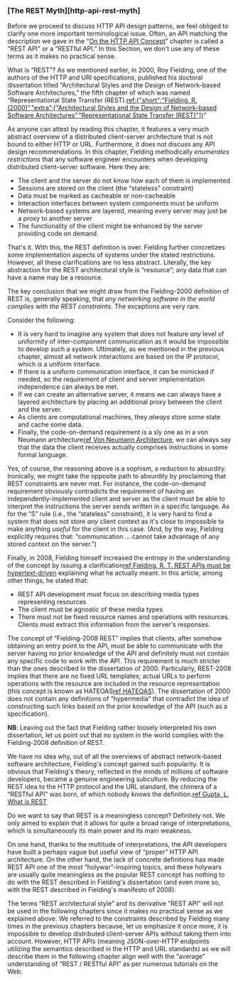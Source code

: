 ### [The REST Myth][http-api-rest-myth]

Before we proceed to discuss HTTP API design patterns, we feel obliged to clarify one more important terminological issue. Often, an API matching the description we gave in the “[On the HTTP API Concept](#http-api-concepts)” chapter is called a “REST API” or a “RESTful API.” In this Section, we don't use any of these terms as it makes no practical sense.

What is “REST”? As we mentioned earlier, in 2000, Roy Fielding, one of the authors of the HTTP and URI specifications, published his doctoral dissertation titled “Architectural Styles and the Design of Network-based Software Architectures,” the fifth chapter of which was named “Representational State Transfer (REST).[ref:{"short":"Fielding, R. (2000)","extra":["Architectural Styles and the Design of Network-based Software Architectures","Representational State Transfer (REST)"]}](https://www.ics.uci.edu/~fielding/pubs/dissertation/rest_arch_style.htm)”

As anyone can attest by reading this chapter, it features a very much abstract overview of a distributed client-server architecture that is not bound to either HTTP or URL. Furthermore, it does not discuss any API design recommendations. In this chapter, Fielding methodically *enumerates restrictions* that any software engineer encounters when developing distributed client-server software. Here they are:
  * The client and the server do not know how each of them is implemented
  * Sessions are stored on the client (the “stateless” constraint)
  * Data must be marked as cacheable or non-cacheable
  * Interaction interfaces between system components must be uniform
  * Network-based systems are layered, meaning every server may just be a proxy to another server
  * The functionality of the client might be enhanced by the server providing code on demand.

That's it. With this, the REST definition is over. Fielding further concretizes some implementation aspects of systems under the stated restrictions. However, all these clarifications are no less abstract. Literally, the key abstraction for the REST architectural style is “resource”; any data that can have a name may be a resource.

The key conclusion that we might draw from the Fielding-2000 definition of REST is, generally speaking, that *any networking software in the world complies with the REST constraints*. The exceptions are very rare.

Consider the following:
  * It is very hard to imagine any system that does not feature *any* level of uniformity of inter-component communication as it would be impossible to develop such a system. Ultimately, as we mentioned in the previous chapter, almost all network interactions are based on the IP protocol, which *is* a uniform interface.
  * If there is a uniform communication interface, it can be mimicked if needed, so the requirement of client and server implementation independence can always be met.
  * If we can create an alternative server, it means we can always have a layered architecture by placing an additional proxy between the client and the server.
  * As clients are computational machines, they *always* store some state and cache some data.
  * Finally, the code-on-demand requirement is a sly one as in a von Neumann architecture[ref Von Neumann Architecture](https://en.wikipedia.org/wiki/Von_Neumann_architecture), we can always say that the data the client receives actually comprises instructions in some formal language.

Yes, of course, the reasoning above is a sophism, a reduction to absurdity. Ironically, we might take the opposite path to absurdity by proclaiming that REST constraints are never met. For instance, the code-on-demand requirement obviously contradicts the requirement of having an independently-implemented client and server as the client must be able to interpret the instructions the server sends written in a specific language. As for the “S” rule (i.e., the “stateless” constraint), it is very hard to find a system that does not store *any* client context as it's close to impossible to make anything *useful* for the client in this case. (And, by the way, Fielding explicitly requires that: “communication … cannot take advantage of any stored context on the server.”)

Finally, in 2008, Fielding himself increased the entropy in the understanding of the concept by issuing a clarification[ref Fielding, R. T. REST APIs must be hypertext-driven](https://roy.gbiv.com/untangled/2008/rest-apis-must-be-hypertext-driven) explaining what he actually meant. In this article, among other things, he stated that:
  * REST API development must focus on describing media types representing resources
  * The client must be agnostic of these media types
  * There must not be fixed resource names and operations with resources. Clients must extract this information from the server's responses.

The concept of “Fielding-2008 REST” implies that clients, after somehow obtaining an entry point to the API, must be able to communicate with the server having no prior knowledge of the API and definitely must not contain any specific code to work with the API. This requirement is much stricter than the ones described in the dissertation of 2000. Particularly, REST-2008 implies that there are no fixed URL templates; actual URLs to perform operations with the resource are included in the resource representation (this concept is known as HATEOAS[ref HATEOAS](https://en.wikipedia.org/wiki/HATEOAS)). The dissertation of 2000 does not contain any definitions of “hypermedia” that contradict the idea of constructing such links based on the prior knowledge of the API (such as a specification).

**NB**: Leaving out the fact that Fielding rather loosely interpreted his own dissertation, let us point out that no system in the world complies with the Fielding-2008 definition of REST.

We have no idea why, out of all the overviews of abstract network-based software architecture, Fielding's concept gained such popularity. It is obvious that Fielding's theory, reflected in the minds of millions of software developers, became a genuine engineering subculture. By reducing the REST idea to the HTTP protocol and the URL standard, the chimera of a “RESTful API” was born, of which nobody knows the definition.[ref Gupta, L. What is REST](https://restfulapi.net/)

Do we want to say that REST is a meaningless concept? Definitely not. We only aimed to explain that it allows for quite a broad range of interpretations, which is simultaneously its main power and its main weakness.

On one hand, thanks to the multitude of interpretations, the API developers have built a perhaps vague but useful view of “proper” HTTP API architecture. On the other hand, the lack of concrete definitions has made REST API one of the most “holywar”-inspiring topics, and these holywars are usually quite meaningless as the popular REST concept has nothing to do with the REST described in Fielding's dissertation (and even more so, with the REST described in Fielding's manifesto of 2008).

The terms “REST architectural style” and its derivative “REST API” will not be used in the following chapters since it makes no practical sense as we explained above. We referred to the constraints described by Fielding many times in the previous chapters because, let us emphasize it once more, it is impossible to develop distributed client-server APIs without taking them into account. However, HTTP APIs (meaning JSON-over-HTTP endpoints utilizing the semantics described in the HTTP and URL standards) as we will describe them in the following chapter align well with the “average” understanding of “REST / RESTful API” as per numerous tutorials on the Web.